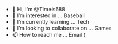 - 👋 Hi, I’m @Timeis688
- 👀 I’m interested in ... Baseball
- 🌱 I’m currently learning ... Tech
- 💞️ I’m looking to collaborate on ... Games
- 📫 How to reach me ... Email (

<!---
Timeis688/Timeis688 is a ✨ special ✨ repository because its `README.md` (this file) appears on your GitHub profile.
You can click the Preview link to take a look at your changes.
--->
